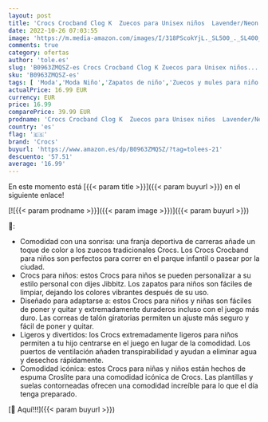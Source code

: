 ```yaml
---
layout: post
title: 'Crocs Crocband Clog K  Zuecos para Unisex niños  Lavender/Neon Purple  33/34 EU'
date: 2022-10-26 07:03:55
image: 'https://m.media-amazon.com/images/I/318PScokYjL._SL500_._SL400_.jpg'
comments: true
category: ofertas
author: 'tole.es'
slug: 'B0963ZMQSZ-es Crocs Crocband Clog K Zuecos para Unisex niños...'
sku: 'B0963ZMQSZ-es'
tags: [ 'Moda','Moda Niño','Zapatos de niño','Zuecos y mules para niño','crocs','zuecos','🇪🇸', ]
actualPrice: 16.99 EUR
currency: EUR
price: 16.99
comparePrice: 39.99 EUR
prodname: 'Crocs Crocband Clog K  Zuecos para Unisex niños  Lavender/Neon Purple  33/34 EU'
country: 'es'
flag: '🇪🇸'
brand: 'Crocs'
buyurl: 'https://www.amazon.es/dp/B0963ZMQSZ/?tag=tolees-21'
descuento: '57.51'
average: '16.99'
---
```


En este momento está [{{< param title >}}]({{< param buyurl >}}) en el siguiente enlace!

[![{{< param prodname >}}]({{< param image >}})]({{< param buyurl >}})

🔎:

- Comodidad con una sonrisa: una franja deportiva de carreras añade un toque de color a los zuecos tradicionales Crocs. Los Crocs Crocband para niños son perfectos para correr en el parque infantil o pasear por la ciudad.
- Crocs para niños: estos Crocs para niños se pueden personalizar a su estilo personal con dijes Jibbitz. Los zapatos para niños son fáciles de limpiar, dejando los colores vibrantes después de su uso.
- Diseñado para adaptarse a: estos Crocs para niños y niñas son fáciles de poner y quitar y extremadamente duraderos incluso con el juego más duro. Las correas de talón giratorias permiten un ajuste más seguro y fácil de poner y quitar.
- Ligeros y divertidos: los Crocs extremadamente ligeros para niños permiten a tu hijo centrarse en el juego en lugar de la comodidad. Los puertos de ventilación añaden transpirabilidad y ayudan a eliminar agua y desechos rápidamente.
- Comodidad icónica: estos Crocs para niñas y niños están hechos de espuma Croslite para una comodidad icónica de Crocs. Las plantillas y suelas contorneadas ofrecen una comodidad increíble para lo que el día tenga preparado.

[🛒 Aquí!!!]({{< param buyurl >}})
